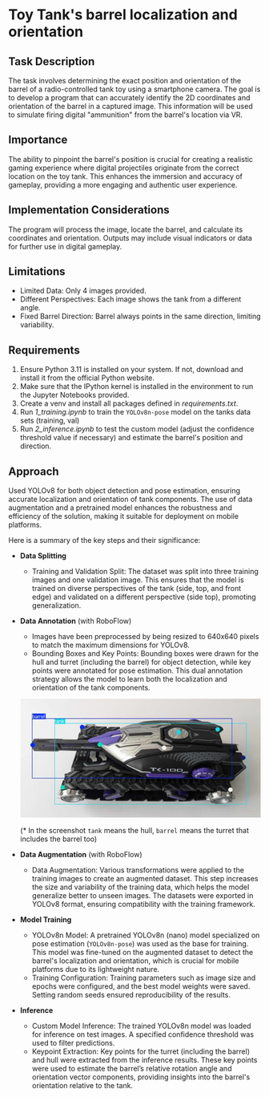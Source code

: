 # Toy Tank's barrel localization and orientation

## Task Description

The task involves determining the exact position and orientation of the barrel of a radio-controlled tank toy using a smartphone camera. The goal is to develop a program that can accurately identify the 2D coordinates and orientation of the barrel in a captured image. This information will be used to simulate firing digital "ammunition" from the barrel's location via VR.

## Importance

The ability to pinpoint the barrel's position is crucial for creating a realistic gaming experience where digital projectiles originate from the correct location on the toy tank. This enhances the immersion and accuracy of gameplay, providing a more engaging and authentic user experience.

## Implementation Considerations

The program will process the image, locate the barrel, and calculate its coordinates and orientation. Outputs may include visual indicators or data for further use in digital gameplay.

## Limitations

- Limited Data: Only 4 images provided.
- Different Perspectives: Each image shows the tank from a different angle.
- Fixed Barrel Direction: Barrel always points in the same direction, limiting variability.

## Requirements

1. Ensure Python 3.11 is installed on your system. If not, download and install it from the official Python website.
2. Make sure that the IPython kernel is installed in the environment to run the Jupyter Notebooks provided.
3. Create a venv and install all packages defined in *requirements.txt*.
4. Run *1_training.ipynb* to train the `YOLOv8n-pose` model on the tanks data sets (training, val)
5. Run *2_inference.ipynb* to test the custom model (adjust the confidence threshold value if necessary) and estimate the barrel's position and direction.

## Approach

Used YOLOv8 for both object detection and pose estimation, ensuring accurate localization and orientation of tank components. The use of data augmentation and a pretrained model enhances the robustness and efficiency of the solution, making it suitable for deployment on mobile platforms.

Here is a summary of the key steps and their significance:
- **Data Splitting**

    - Training and Validation Split: The dataset was split into three training images and one validation image. This ensures that the model is trained on diverse perspectives of the tank (side, top, and front edge) and validated on a different perspective (side top), promoting generalization.

- **Data Annotation** (with RoboFlow)
    - Images have been preprocessed by being resized to 640x640 pixels to match the maximum dimensions for YOLOv8.
    - Bounding Boxes and Key Points: Bounding boxes were drawn for the hull and turret (including the barrel) for object detection, while key points were annotated for pose estimation. This dual annotation strategy allows the model to learn both the localization and orientation of the tank components.

    ![BBox Pose Annotation](bbox_pose.png)

  (* In the screenshot `tank` means the hull, `barrel` means the turret that includes the barrel too)

- **Data Augmentation** (with RoboFlow)

    - Data Augmentation: Various transformations were applied to the training images to create an augmented dataset. This step increases the size and variability of the training data, which helps the model generalize better to unseen images. The datasets were exported in YOLOv8 format, ensuring compatibility with the training framework.

- **Model Training**

    - YOLOv8n Model: A pretrained YOLOv8n (nano) model specialized on pose estimation (`YOLOv8n-pose`) was used as the base for training. This model was fine-tuned on the augmented dataset to detect the barrel's localization and orientation, which is crucial for mobile platforms due to its lightweight nature.
    - Training Configuration: Training parameters such as image size and epochs were configured, and the best model weights were saved. Setting random seeds ensured reproducibility of the results.

- **Inference**

    - Custom Model Inference: The trained YOLOv8n model was loaded for inference on test images. A specified confidence threshold was used to filter predictions.
    - Keypoint Extraction: Key points for the turret (including the barrel) and hull were extracted from the inference results. These key points were used to estimate the barrel’s relative rotation angle and orientation vector components, providing insights into the barrel's orientation relative to the tank.
